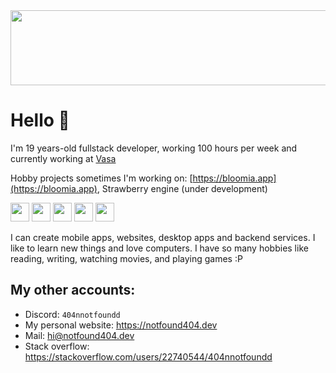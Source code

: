 

<a href="https://www.gitanimals.org/en_US?utm_medium=image&utm_source=samet404&utm_content=line">
  <img
    src="https://render.gitanimals.org/lines/samet404"
    width="600"
    height="120"
  />
</a>

  
# Hello 🌱

I'm 19 years-old fullstack developer, working 100 hours per week and currently working at [Vasa](https://www.vasa.works/)

Hobby projects sometimes I'm working on: [https://bloomia.app](https://bloomia.app), Strawberry engine (under development)

  <img
    src="https://notfound404.dev/images/svg/kotlin.svg"
    width="30"
    height="30"
  />
   <img
    src="https://notfound404.dev/images/svg/typescript.svg"
    width="30"
    height="30"
  />
   <img
    src="https://notfound404.dev/images/svg/c.svg"
    width="30"
    height="30"
  />
    <img
    src="https://notfound404.dev/images/svg/react.svg"
    width="30"
    height="30"
  />
    <img
    src="https://www.notfound404.dev/_next/image?url=%2F_next%2Fstatic%2Fmedia%2Fnextjs.dee1d794.png&w=640&q=75"
    width="30"
    height="30"
  />

  
I can create mobile apps, websites, desktop apps and backend services. I like to learn new things and love computers. I have so many hobbies like reading, writing, watching movies, and playing games :P

## My other accounts:

- Discord: `404nnotfoundd`
- My personal website: https://notfound404.dev
- Mail: <a href="mailto:hi@notfound404.dev">hi@notfound404.dev</a>
- Stack overflow: https://stackoverflow.com/users/22740544/404nnotfoundd
